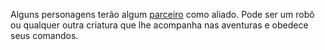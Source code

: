 Alguns personagens terão algum [parceiro](../rules/partner.md) como aliado. Pode ser um robô ou qualquer outra criatura que lhe acompanha nas aventuras e obedece seus comandos.